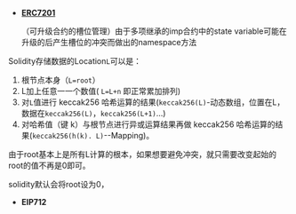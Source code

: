 

- **[ERC7201](https://learnblockchain.cn/article/10350)**

  （可升级合约的槽位管理）由于多项继承的imp合约中的state variable可能在升级的后产生槽位的冲突而做出的namespace方法

Solidity存储数据的Location`L`可以是：

1. 根节点本身（`L=root`）
2. L加上任意一一个数值( `L=L+n` 即正常累加排列)
3. 对`L`值进行 keccak256 哈希运算的结果(`keccak256(L)`-动态数组，位置在L，数据在`keccak256(L)`，`keccak256(L+1)`...)
4. 对哈希值（键 k）与根节点进行异或运算结果再做 keccak256 哈希运算的结果(`keccak256(h(k). L)`--Mapping)。

由于root基本上是所有L计算的根本，如果想要避免冲突，就只需要改变起始的root的值不再是0即可。

solidity默认会将root设为0，





- **EIP712**